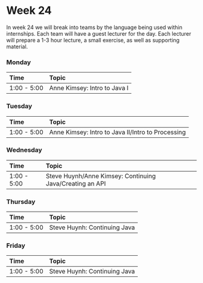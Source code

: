 # Week 24

In week 24 we will break into teams by the language being used within internships. Each team will have a guest lecturer for the day. Each lecturer will prepare a 1-3 hour lecture, a small exercise, as well as supporting material.

### Monday

| Time              | Topic                                        |
|:------------------|:---------------------------------------------|
| 1:00 - 5:00 | Anne Kimsey: Intro to Java I|

### Tuesday

| Time             | Topic                                         |
|:-----------------|:----------------------------------------------|
| 1:00 - 5:00 | Anne Kimsey: Intro to Java II/Intro to Processing|

### Wednesday

| Time            | Topic                      |
|:----------------|:---------------------------|
| 1:00 - 5:00 | Steve Huynh/Anne Kimsey: Continuing Java/Creating an API|

### Thursday

| Time            | Topic                            |
|:----------------|:---------------------------------|
| 1:00 - 5:00 | Steve Huynh: Continuing Java|


### Friday

| Time            | Topic        |
|:----------------|:-------------|
| 1:00 - 5:00 | Steve Huynh: Continuing Java|
